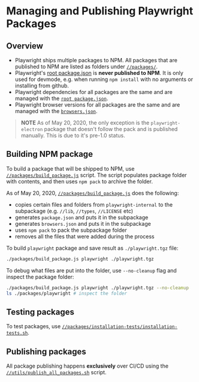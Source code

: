 # Managing and Publishing Playwright Packages

## Overview

- Playwright ships multiple packages to NPM. All packages that are published to NPM are listed as folders under [`//packages/`](../packages).
- Playwright's [root package.json](../package.json) is **never published to NPM**. It is only used for devmode, e.g. when running `npm install` with no arguments or installing from github.
- Playwright dependencies for all packages are the same and are managed with the [`root package.json`](../package.json).
- Playwright browser versions for all packages are the same and are managed with the [`browsers.json`](../browsers.json).

> **NOTE** As of May 20, 2020, the only exception is the `playwright-electron` package that
> doesn't follow the pack and is published manually. This is due to it's pre-1.0 status.


## Building NPM package

To build a package that will be shipped to NPM, use [`//packages/build_package.js`](./build_package.js) script.
The script populates package folder with contents, and then uses `npm pack` to archive the folder.

As of May 20, 2020, [`//packages/build_package.js`](./build_package.js) does the following:
- copies certain files and folders from `playwright-internal` to the subpackage (e.g. `//lib`, `//types`, `//LICENSE` etc)
- generates `package.json` and puts it in the subpackage
- generates `browsers.json` and puts it in the subpackage
- uses `npm pack` to pack the subpackage folder
- removes all the files that were added during the process

To build `playwright` package and save result as `./playwright.tgz` file:

```bash
./packages/build_package.js playwright ./playwright.tgz
```

To debug what files are put into the folder, use `--no-cleanup` flag and inspect the package folder:

```bash
./packages/build_package.js playwright ./playwright.tgz --no-cleanup
ls ./packages/playwright # inspect the folder
```


## Testing packages

To test packages, use [`//packages/installation-tests/installation-tests.sh`](./installation-tests/installation-tests.sh).


## Publishing packages

 All package publishing happens **exclusively** over CI/CD using the [`//utils/publish_all_packages.sh`](../utils/publish_all_packages.sh) script.

